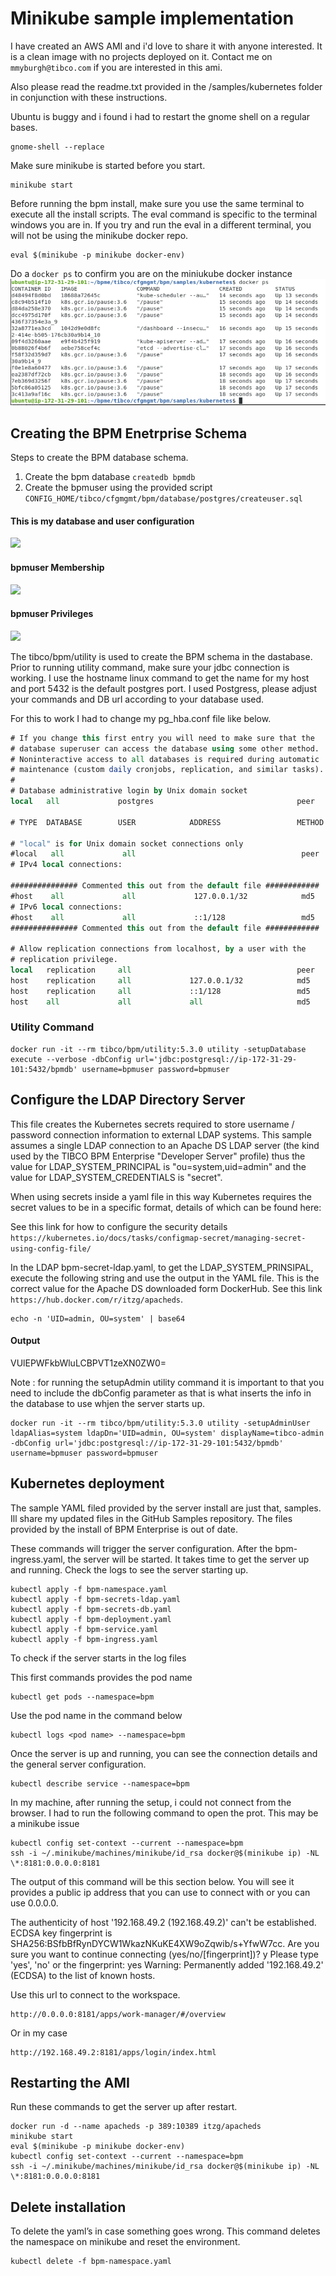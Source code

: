 # Minikube sample implementation
I have created an AWS AMI and i'd love to share it with anyone interested. It is a clean image with no projects deployed on it.
Contact me on ```mmyburgh@tibco.com``` if you are interested in this ami.

Also please read the readme.txt provided in the /samples/kubernetes folder in conjunction with these instructions.

Ubuntu is buggy and i found i had to restart the gnome shell on a regular bases.
```
gnome-shell --replace
```

Make sure minikube is started before you start.
```
minikube start
```

Before running the bpm install, make sure you use the same terminal to execute all the install scripts. The eval command is specific to the terminal windows you are in. If you try and run the eval in a different terminal, you will not be using the minikube docker repo.
```
eval $(minikube -p minikube docker-env)
```
Do a ```docker ps``` to confirm you are on the miniukube docker instance
![ ](images/2022-07-28_08-11-32.png)


## Creating the BPM Enetrprise Schema 

Steps to create the BPM database schema.

1. Create the bpm database
```createdb bpmdb```
2. Create the bpmuser using the provided script
```CONFIG_HOME/tibco/cfgmgmt/bpm/database/postgres/createuser.sql```

#### This is my database and user configuration
![ ](images/2022-07-28_08-03-49.png) 

#### bpmuser Membership
![ ](images/2022-07-28_08-03-33.png)

#### bpmuser Privileges
![ ](images/2022-07-28_08-03-24.png)



The tibco/bpm/utility is used to create the BPM schema in the dastabase. Prior to running utility command, make sure your jdbc connection is working. I use the hostname linux command to get the name for my host and port 5432 is the default postgres port. I used Postgress, please adjust your commands and DB url according to your database used.

For this to work I had to change my pg_hba.conf file like below. 

```DO NOT DISABLE!
# If you change this first entry you will need to make sure that the
# database superuser can access the database using some other method.
# Noninteractive access to all databases is required during automatic
# maintenance (custom daily cronjobs, replication, and similar tasks).
#
# Database administrative login by Unix domain socket
local   all             postgres                                peer

# TYPE  DATABASE        USER            ADDRESS                 METHOD

# "local" is for Unix domain socket connections only
#local   all             all                                     peer
# IPv4 local connections:

############### Commented this out from the default file ############
#host    all             all             127.0.0.1/32            md5
# IPv6 local connections:
#host    all             all             ::1/128                 md5
############### Commented this out from the default file ############

# Allow replication connections from localhost, by a user with the
# replication privilege.
local   replication     all                                     peer
host    replication     all             127.0.0.1/32            md5
host    replication     all             ::1/128                 md5
host	all		        all		        all		                md5
```

### Utility Command
```
docker run -it --rm tibco/bpm/utility:5.3.0 utility -setupDatabase execute --verbose -dbConfig url='jdbc:postgresql://ip-172-31-29-101:5432/bpmdb' username=bpmuser password=bpmuser
```


## Configure the LDAP Directory Server

This file creates the Kubernetes secrets required to store username / password
connection information to external LDAP systems.   This sample assumes a single
LDAP connection to an Apache DS LDAP server (the kind used by the TIBCO BPM
Enterprise "Developer Server" profile) thus the value for LDAP_SYSTEM_PRINCIPAL
is "ou=system,uid=admin" and the value for LDAP_SYSTEM_CREDENTIALS is "secret".

When using secrets inside a yaml file in this way Kubernetes requires the
secret values to be in a specific format, details of which can be found here:

See this link for how to configure the security details
```https://kubernetes.io/docs/tasks/configmap-secret/managing-secret-using-config-file/```

In the LDAP bpm-secret-ldap.yaml, to get the LDAP_SYSTEM_PRINSIPAL, execute the following string and use the output in the YAML file. This is the correct value for the Apache DS downloaded form DockerHub. See this link ```https://hub.docker.com/r/itzg/apacheds```.

```
echo -n 'UID=admin, OU=system' | base64
```
#### Output
VUlEPWFkbWluLCBPVT1zeXN0ZW0=

Note : for running the setupAdmin utility command it is important to that you need to include the dbConfig parameter as that is what inserts the info in the database to use whjen the server starts up.

```
docker run -it --rm tibco/bpm/utility:5.3.0 utility -setupAdminUser ldapAlias=system ldapDn='UID=admin, OU=system' displayName=tibco-admin -dbConfig url='jdbc:postgresql://ip-172-31-29-101:5432/bpmdb' username=bpmuser password=bpmuser
```

## Kubernetes deployment
The sample YAML filed provided by the server install are just that, samples. Ill share my updated files in the GitHub Samples repository. The files provided by the install of BPM Enterprise is out of date.

These commands will trigger the server configuration. After the bpm-ingress.yaml, the server will be started. It takes time to get the server up and running. Check the logs to see the server starting up.

```
kubectl apply -f bpm-namespace.yaml
kubectl apply -f bpm-secrets-ldap.yaml
kubectl apply -f bpm-secrets-db.yaml
kubectl apply -f bpm-deployment.yaml
kubectl apply -f bpm-service.yaml
kubectl apply -f bpm-ingress.yaml
```

To check if the server starts in the log files

This first commands provides the pod name
```
kubectl get pods --namespace=bpm
```
Use the pod name in the command below

```
kubectl logs <pod name> --namespace=bpm
```

Once the server is up and running, you can see the connection details and the general server configuration.
```
kubectl describe service --namespace=bpm
```

In my machine, after running the setup, i could not connect from the browser. I had to run the following command to open the prot. This may be a minikube issue

```
kubectl config set-context --current --namespace=bpm
ssh -i ~/.minikube/machines/minikube/id_rsa docker@$(minikube ip) -NL \*:8181:0.0.0.0:8181
```

The output of this command will be this section below. You will see it provides a public ip address that you can use to connect with or you can use 0.0.0.0.
 
The authenticity of host '192.168.49.2 (192.168.49.2)' can't be established.
ECDSA key fingerprint is SHA256:BSfbBfRynDYCW1WkazNKuKE4XW9oZqwib/s+YfwW7cc.
Are you sure you want to continue connecting (yes/no/[fingerprint])? y
Please type 'yes', 'no' or the fingerprint: yes
Warning: Permanently added '192.168.49.2' (ECDSA) to the list of known hosts.

Use this url to connect to the workspace.
```
http://0.0.0.0:8181/apps/work-manager/#/overview
```
Or in my case 
```
http://192.168.49.2:8181/apps/login/index.html
```

## Restarting the AMI 
Run these commands to get the server up after restart.
```
docker run -d --name apacheds -p 389:10389 itzg/apacheds
minikube start
eval $(minikube -p minikube docker-env)
kubectl config set-context --current --namespace=bpm
ssh -i ~/.minikube/machines/minikube/id_rsa docker@$(minikube ip) -NL \*:8181:0.0.0.0:8181
```

## Delete installation 
To delete the yaml’s in case something goes wrong. This command deletes the namespace on minikube and reset the environment. 
```
kubectl delete -f bpm-namespace.yaml
```
